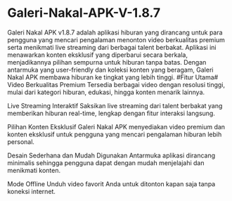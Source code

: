 # Galeri-Nakal-APK-V-1.8.7
Galeri Nakal APK v1.8.7 adalah aplikasi hiburan yang dirancang untuk para pengguna yang mencari pengalaman menonton video berkualitas premium serta menikmati live streaming dari berbagai talent berbakat. Aplikasi ini menawarkan konten eksklusif yang diperbarui secara berkala, menjadikannya pilihan sempurna untuk hiburan tanpa batas. Dengan antarmuka yang user-friendly dan koleksi konten yang beragam, Galeri Nakal APK membawa hiburan ke tingkat yang lebih tinggi.
#Fitur Utama#
Video Berkualitas Premium
Tersedia berbagai video dengan resolusi tinggi, mulai dari kategori hiburan, edukasi, hingga konten menarik lainnya.

Live Streaming Interaktif
Saksikan live streaming dari talent berbakat yang memberikan hiburan real-time, lengkap dengan fitur interaksi langsung.

Pilihan Konten Eksklusif
Galeri Nakal APK menyediakan video premium dan konten eksklusif untuk pengguna yang mencari pengalaman hiburan lebih personal.

Desain Sederhana dan Mudah Digunakan
Antarmuka aplikasi dirancang minimalis sehingga pengguna dapat dengan mudah menjelajahi dan menikmati konten.

Mode Offline
Unduh video favorit Anda untuk ditonton kapan saja tanpa koneksi internet.
